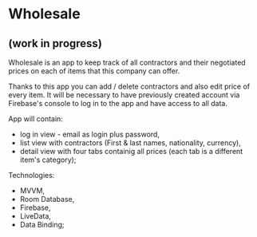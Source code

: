 # Wholesale

## (work in progress)

Wholesale is an app to keep track of all contractors and their negotiated prices on each of items that this company can offer.

Thanks to this app you can add / delete contractors and also edit price of every item.
It will be necessary to have previously created account via Firebase's console to log in to the app and have access to all data.

App will contain:
- log in view - email as login plus password,
- list view with contractors (First & last names, nationality, currency),
- detail view with four tabs containig all prices (each tab is a different item's category);

Technologies:
- MVVM,
- Room Database,
- Firebase,
- LiveData,
- Data Binding;
